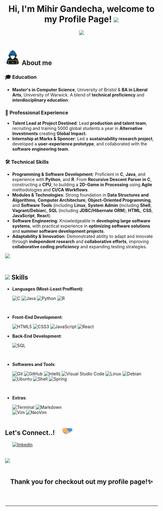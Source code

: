 
<h1 align="center"><b>Hi, I'm Mihir Gandecha, welcome to my Profile Page! </b><img src="https://media.giphy.com/media/hvRJCLFzcasrR4ia7z/giphy.gif" width="35"></h1>
<div align="center">
<a href="https://github.com/DenverCoder1/readme-typing-svg"><img src="https://readme-typing-svg.herokuapp.com?font=Time+New+Roman&color=cyan&size=28&center=true&vCenter=true&width=800&height=100&lines=MSc+Computer+Science+Bristol+University;++;Graduate+BA(Hons)+Liberal+Arts+Warwick+University;Low-Level+High-Level+Programming+Profficiency;Passionate+Inter-Disciplinary+Learner/Researcher,;Passionate+Learner;Steady+Consistent+Learner"></a>
</div>
<br>
	
## <picture><img src = "https://github.com/0xAbdulKhalid/0xAbdulKhalid/raw/main/assets/mdImages/about_me.gif" width = 50px></picture> **About me**


### 🎓 **Education**
- **Master's in Computer Science**, University of Bristol & **BA in Liberal Arts**, University of Warwick. A blend of **technical proficiency** and **interdisciplinary education**.

### 💼 **Professional Experience**
- **Talent Lead at Project Destined**: Lead **production and talent team**, recruiting and training 5000 global students a year in **Alternative Investments** creating **Global Impact.**
- **Internship at Marks & Spencer**: Led a **sustainability research project**, developed a **user-experience prototype**, and collaborated with the **software engineering team**.

### 🛠 **Technical Skills**
- **Programming & Software Development**: Proficient in **C**, **Java**, and experience with **Python**, and **R**. From **Recursive Descent Parser in C**, constructing a **CPU**, to building a **2D-Game in Processing** using **Agile** methodologies and **CI/CA Workflows**.
- **Modules & Technologies**: Strong foundation in **Data Structures and Algorithms**, **Computer Architecture**, **Object-Oriented Programming**, and **Software Tools** (including **Linux**, **System Admin** (including **Shell**, **Vagrant/Debian**), **SQL** (including **JDBC/Hibernate ORM**), **HTML**, **CSS**, **JavaScript**, **React**).
- **Software Engineering**: Knowledgeable in **developing large software systems**, with practical experience in **optimizing software solutions** and **summer software development projects**.
- **Adaptability & Innovation**: Demonstrated ability to adapt and innovate through **independent research** and **collaborative efforts**, improving **collaborative coding proficiency** and expanding testing strategies.



<img src="https://user-images.githubusercontent.com/73097560/115834477-dbab4500-a447-11eb-908a-139a6edaec5c.gif"><br><br>

## <img src="https://media2.giphy.com/media/QssGEmpkyEOhBCb7e1/giphy.gif?cid=ecf05e47a0n3gi1bfqntqmob8g9aid1oyj2wr3ds3mg700bl&rid=giphy.gif" width ="25"><b> Skills</b>

<p align="center">

- **Languages (Most-Least Proffient)**:
    
    ![C](https://img.shields.io/badge/C%20-%232370ED.svg?style=for-the-badge&logo=c&logoColor=white)
    ![Java](https://img.shields.io/badge/Java-ED8B00?style=for-the-badge&logo=openjdk&logoColor=white)
    ![Python](https://img.shields.io/badge/Python%20-%2314354C.svg?style=for-the-badge&logo=python&logoColor=white)
    ![R](https://img.shields.io/badge/R-276DC3?style=for-the-badge&logo=r&logoColor=white)

<br>   
    
- **Front-End Development**:

   ![HTML5](https://img.shields.io/badge/HTML5%20-%23E34F26.svg?style=for-the-badge&logo=html5&logoColor=white)
   ![CSS3](https://img.shields.io/badge/CSS%20-%231572B6.svg?style=for-the-badge&logo=css3&logoColor=white)
   ![JavaScript](https://img.shields.io/badge/JavaScript%20-%23F7DF1E.svg?style=for-the-badge&logo=javascript&logoColor=black)
   ![React](https://img.shields.io/badge/React-20232A?style=for-the-badge&logo=react&logoColor=61DAFB)

- **Back-End Development**:

  ![SQL](https://img.shields.io/badge/MySQL-00000F?style=for-the-badge&logo=mysql&logoColor=white)

<br>

- **Softwares and Tools**:

    ![Git](https://img.shields.io/badge/git-%23F05033.svg?style=for-the-badge&logo=git&logoColor=white)
    ![GitHub](https://img.shields.io/badge/github-%23121011.svg?style=for-the-badge&logo=github&logoColor=white)
    ![Intellij](https://img.shields.io/badge/IntelliJ_IDEA-000000.svg?style=for-the-badge&logo=intellij-idea&logoColor=white)
    ![Visual Studio Code](https://img.shields.io/badge/Visual%20Studio%20Code-0078d7.svg?style=for-the-badge&logo=visual-studio-code&logoColor=white)
    ![Linux](https://img.shields.io/badge/Linux-FCC624?style=for-the-badge&logo=linux&logoColor=black)
    ![Debian](https://img.shields.io/badge/Debian-A81D33?style=for-the-badge&logo=debian&logoColor=white)
    ![Ubuntu](https://img.shields.io/badge/Ubuntu-E95420?style=for-the-badge&logo=ubuntu&logoColor=white)
    ![Shell](https://img.shields.io/badge/Shell_Script-121011?style=for-the-badge&logo=gnu-bash&logoColor=white)
    ![Spring](https://img.shields.io/badge/Spring-6DB33F?style=for-the-badge&logo=spring&logoColor=white)

<br>

- **Extras**:

    ![Terminal](https://img.shields.io/badge/Terminal-%23054020?style=for-the-badge&logo=gnu-bash&logoColor=white)
    ![Markdown](https://img.shields.io/badge/markdown-%23000000.svg?style=for-the-badge&logo=markdown&logoColor=white)   
    ![Vim](https://img.shields.io/badge/VIM-%2311AB00.svg?&style=for-the-badge&logo=vim&logoColor=white)
    ![NeoVim](https://img.shields.io/badge/NeoVim-%2357A143.svg?&style=for-the-badge&logo=neovim&logoColor=white)



</p>

## <b> Let's Connect..!</b><img src="https://github.com/0xAbdulKhalid/0xAbdulKhalid/raw/main/assets/mdImages/handshake.gif" width ="80">
<div align='left'>

<ul>
<a href="https://linkedin.com/in/mihirgandecha" target="_blank">
<img src="https://img.shields.io/badge/linkedin:  mihirgandecha-%2300acee.svg?color=405DE6&style=for-the-badge&logo=linkedin&logoColor=white" alt=linkedin style="margin-bottom: 5px;"/>
</a>
	
</ul>
</div>

<br>
<img src="https://user-images.githubusercontent.com/73097560/115834477-dbab4500-a447-11eb-908a-139a6edaec5c.gif">
<br>
<br>

<div align='center'>

## <b>Thank you for checkout out my profile page!✨</b>

</div>
<br>
<br>

---

